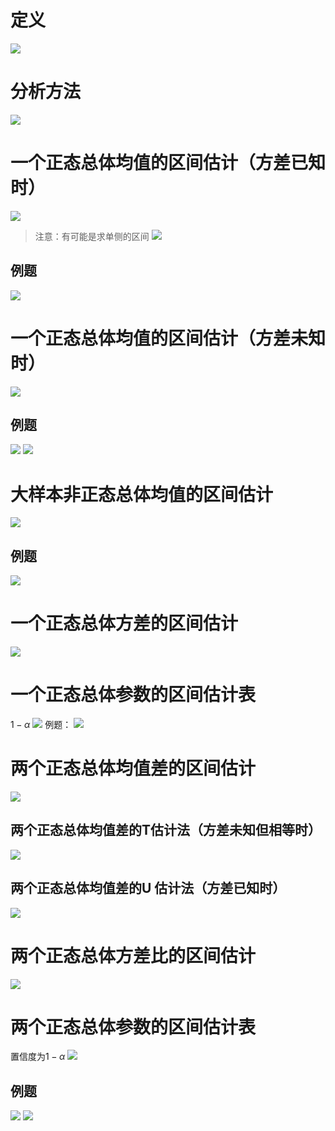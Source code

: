 # 定义
![](Pasted%20image%2020231101150244.png) 
# 分析方法
![](Pasted%20image%2020231101150626.png) 
# 一个正态总体均值的区间估计（方差已知时）
![](Pasted%20image%2020231101151307.png) 
>注意：有可能是求单侧的区间
>![](Pasted%20image%2020231101152251.png)

## 例题
![](Pasted%20image%2020231101152347.png) 
# 一个正态总体均值的区间估计（方差未知时）
![](Pasted%20image%2020231101152605.png) 

## 例题
![](Pasted%20image%2020231101152628.png) 
![](Pasted%20image%2020231101152645.png) 
# 大样本非正态总体均值的区间估计
![](Pasted%20image%2020231101152825.png) 
## 例题
![](Pasted%20image%2020231101152905.png)  
# 一个正态总体方差的区间估计
![](Pasted%20image%2020231101154345.png) 
# 一个正态总体参数的区间估计表
$1-\alpha$
![](Pasted%20image%2020231101154718.png) 
例题：
![](Pasted%20image%2020231101154907.png)
# 两个正态总体均值差的区间估计
![](Pasted%20image%2020231101155123.png) 
## 两个正态总体均值差的T估计法（方差未知但相等时）
![](Pasted%20image%2020231101155156.png) 
## 两个正态总体均值差的U 估计法（方差已知时）
![](Pasted%20image%2020231101155308.png) 
# 两个正态总体方差比的区间估计
![](Pasted%20image%2020231101155325.png) 
# 两个正态总体参数的区间估计表
置信度为$1-\alpha$
![](Pasted%20image%2020231101155448.png) 
## 例题
![](Pasted%20image%2020231101155641.png) 
![](Pasted%20image%2020231101155711.png) 
